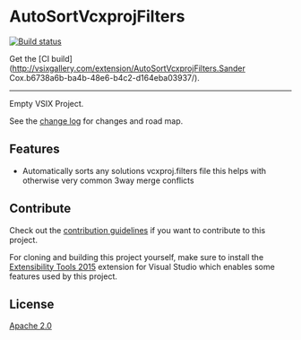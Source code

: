 # AutoSortVcxprojFilters

<!-- Replace this badge with your own-->
[![Build status](https://ci.appveyor.com/api/projects/status/60phnmmqm634jcn9?svg=true)](https://ci.appveyor.com/project/madskristensen/extensibilitytools)

<!-- Update the VS Gallery link after you upload the VSIX-->
Get the [CI build](http://vsixgallery.com/extension/AutoSortVcxprojFilters.Sander Cox.b6738a6b-ba4b-48e6-b4c2-d164eba03937/).

---------------------------------------

Empty VSIX Project.

See the [change log](CHANGELOG.md) for changes and road map.

## Features

- Automatically sorts any solutions vcxproj.filters file this helps with otherwise very common 3way merge conflicts

## Contribute
Check out the [contribution guidelines](CONTRIBUTING.md)
if you want to contribute to this project.

For cloning and building this project yourself, make sure
to install the
[Extensibility Tools 2015](https://visualstudiogallery.msdn.microsoft.com/ab39a092-1343-46e2-b0f1-6a3f91155aa6)
extension for Visual Studio which enables some features
used by this project.

## License
[Apache 2.0](LICENSE)